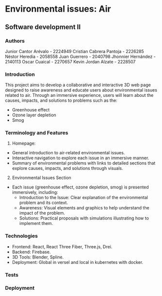 # Environmental issues: Air
## Software development II

### Authors

Junior Cantor Arévalo - 2224949 
Cristian Cabrera Pantoja - 2226285
Néstor Heredia - 2058558
Juan Guerrero - 2040798
Jhonnier Hernández - 2140113
Oscar Cuaical - 2270657
Kevin Jordan Alzate - 2228507

### Introduction
This project aims to develop a collaborative and interactive 3D web page designed to raise awareness and educate users about environmental issues related to air. Through an immersive experience, users will learn about the causes, impacts, and solutions to problems such as the: 
- Greenhouse effect
- Ozone layer depletion
- Smog

### Terminology and Features

1. Homepage:
- General introduction to air-related environmental issues.
- Interactive navigation to explore each issue in an immersive manner.
- Summary of environmental problems with links to detailed sections that explore causes, impacts, and solutions through visuals.

2. Environmental Issues Section 
- Each issue (greenhouse effect, ozone depletion, smog) is presented immersively, including:
  - Introduction to the Issue: Clear explanation of the environmental problem and its context.
  - Awareness: Visual elements and graphics to help understand the impact of the problem.
  - Solutions: Practical proposals with simulations illustrating how to implement them.

### Technologies
- Frontend: React, React Three Fiber, Three.js, Drei.
- Backend: Firebase.
- 3D Tools: Blender, Spline.
- Deployment: Global in versel and local in kubernetes with docker.

### Tests


### Deployment

